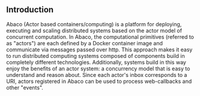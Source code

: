 
Introduction
------------

Abaco (Actor based containers/computing) is a platform for deploying, executing and scaling distributed systems based on
the actor model of concurrent computation. In Abaco, the computational primitives (referred to as "actors") are each
defined by a Docker container image and communicate via messages passed over http. This approach makes it easy to run
distributed computing systems composed of components build in completely different technologies. Additionally, systems
build in this way enjoy the benefits of an actor system: a concurrency model that is easy to understand and reason
about. Since each actor's inbox corresponds to a URI, actors registered in Abaco can be used to process web-callbacks
and other "events".